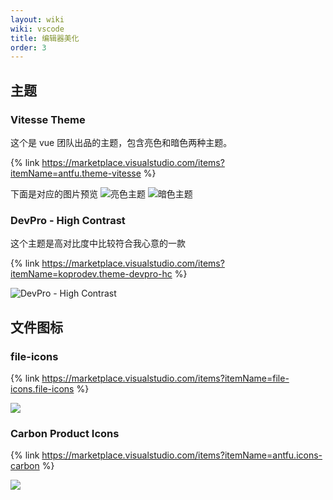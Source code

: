 ```yaml
---
layout: wiki
wiki: vscode
title: 编辑器美化
order: 3
---
```


## 主题

### Vitesse Theme

这个是 vue 团队出品的主题，包含亮色和暗色两种主题。

{% link https://marketplace.visualstudio.com/items?itemName=antfu.theme-vitesse %}

下面是对应的图片预览
![亮色主题](/assets/wiki/vscode/110247185-ed26b380-7fa5-11eb-8fce-6c224bb6ef26.png)
![暗色主题](/assets/wiki/vscode/110247187-f1eb6780-7fa5-11eb-9258-620309e20961.png)

### DevPro - High Contrast

这个主题是高对比度中比较符合我心意的一款

{% link https://marketplace.visualstudio.com/items?itemName=koprodev.theme-devpro-hc %}

![DevPro - High Contrast](/assets/wiki/vscode/theme-2020.jpeg)

## 文件图标

### file-icons

{% link https://marketplace.visualstudio.com/items?itemName=file-icons.file-icons %}

![](/assets/wiki/vscode/file-icon.png)

### Carbon Product Icons

{% link https://marketplace.visualstudio.com/items?itemName=antfu.icons-carbon %}

![](/assets/wiki/vscode/preview.png)
